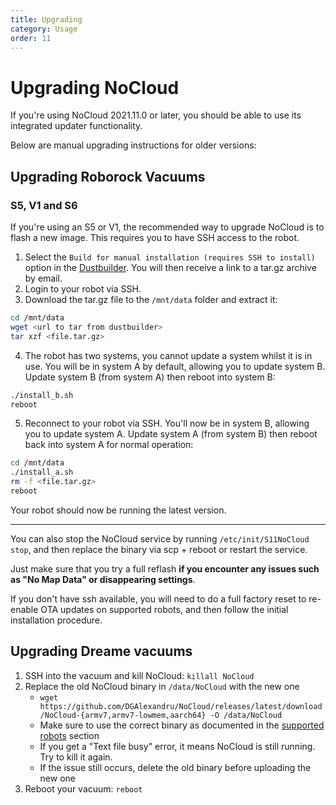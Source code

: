 ```yaml
---
title: Upgrading
category: Usage
order: 11
---
```

# Upgrading NoCloud

If you're using NoCloud 2021.11.0 or later, you should be able to use its integrated updater functionality.

Below are manual upgrading instructions for older versions:

## Upgrading Roborock Vacuums

### S5, V1 and S6

If you're using an S5 or V1, the recommended way to upgrade NoCloud is to flash a new image. This requires you to have SSH access to the robot.

1. Select the `Build for manual installation (requires SSH to install)` option in the [Dustbuilder](https://builder.dontvacuum.me/). You will then receive a link to a tar.gz archive by email.
2. Login to your robot via SSH.
3. Download the tar.gz file to the `/mnt/data` folder and extract it:
```sh
cd /mnt/data
wget <url to tar from dustbuilder>
tar xzf <file.tar.gz>
```
4. The robot has two systems, you cannot update a system whilst it is in use. You will be in system A by default, allowing you to update system B. Update system B (from system A) then reboot into system B:
```sh
./install_b.sh
reboot
```
5. Reconnect to your robot via SSH. You'll now be in system B, allowing you to update system A. Update system A (from system B) then reboot back into system A for normal operation:
```sh
cd /mnt/data
./install_a.sh
rm -f <file.tar.gz>
reboot
```

Your robot should now be running the latest version.

---

You can also stop the NoCloud service by running `/etc/init/S11NoCloud stop`, and then replace the binary via scp + reboot or restart the service.

Just make sure that you try a full reflash **if you encounter any issues such as "No Map Data" or disappearing settings**.

If you don't have ssh available, you will need to do a full factory reset to re-enable OTA updates on supported robots, and then follow the initial installation procedure.


## Upgrading Dreame vacuums

1. SSH into the vacuum and kill NoCloud: `killall NoCloud`
2. Replace the old NoCloud binary in `/data/NoCloud` with the new one
   - `wget https://github.com/DGAlexandru/NoCloud/releases/latest/download/NoCloud-{armv7,armv7-lowmem,aarch64} -O /data/NoCloud`
   - Make sure to use the correct binary as documented in the [supported robots](https://Valetudo.Cloud/pages/general/supported-robots.html) section
   - If you get a "Text file busy" error, it means NoCloud is still running. Try to kill it again.
   - If the issue still occurs, delete the old binary before uploading the new one
3. Reboot your vacuum: `reboot`
